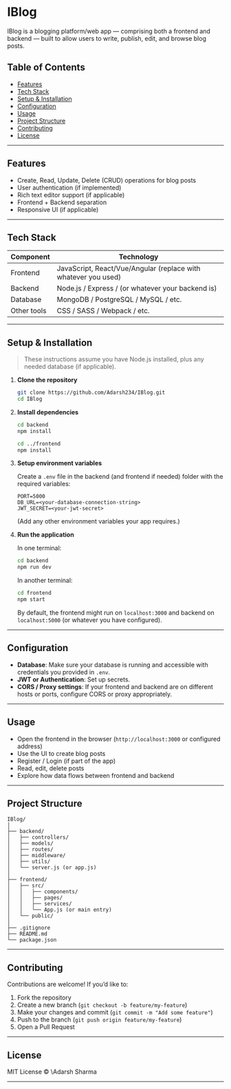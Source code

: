 # IBlog

IBlog is a blogging platform/web app — comprising both a frontend and backend — built to allow users to write, publish, edit, and browse blog posts.  

## Table of Contents

- [Features](#features)  
- [Tech Stack](#tech-stack)  
- [Setup & Installation](#setup--installation)  
- [Configuration](#configuration)  
- [Usage](#usage)  
- [Project Structure](#project-structure)  
- [Contributing](#contributing)  
- [License](#license)  

---

## Features

- Create, Read, Update, Delete (CRUD) operations for blog posts  
- User authentication (if implemented)  
- Rich text editor support (if applicable)  
- Frontend + Backend separation  
- Responsive UI (if applicable)  

---

## Tech Stack

| Component | Technology |
|-----------|-------------|
| Frontend | JavaScript, React/Vue/Angular (replace with whatever you used) |
| Backend | Node.js / Express / (or whatever your backend is) |
| Database | MongoDB / PostgreSQL / MySQL / etc. |
| Other tools | CSS / SASS / Webpack / etc. |

---

## Setup & Installation

> These instructions assume you have Node.js installed, plus any needed database (if applicable).

1. **Clone the repository**

   ```bash
   git clone https://github.com/Adarsh234/IBlog.git
   cd IBlog
   ````

2. **Install dependencies**

   ```bash
   cd backend
   npm install
   ```

   ```bash
   cd ../frontend
   npm install
   ```

3. **Setup environment variables**

   Create a `.env` file in the backend (and frontend if needed) folder with the required variables:

   ```
   PORT=5000
   DB_URL=<your-database-connection-string>
   JWT_SECRET=<your-jwt-secret>
   ```

   (Add any other environment variables your app requires.)

4. **Run the application**

   In one terminal:

   ```bash
   cd backend
   npm run dev
   ```

   In another terminal:

   ```bash
   cd frontend
   npm start
   ```

   By default, the frontend might run on `localhost:3000` and backend on `localhost:5000` (or whatever you have configured).

---

## Configuration

* **Database**: Make sure your database is running and accessible with credentials you provided in `.env`.
* **JWT or Authentication**: Set up secrets.
* **CORS / Proxy settings**: If your frontend and backend are on different hosts or ports, configure CORS or proxy appropriately.

---

## Usage

* Open the frontend in the browser (`http://localhost:3000` or configured address)
* Use the UI to create blog posts
* Register / Login (if part of the app)
* Read, edit, delete posts
* Explore how data flows between frontend and backend

---

## Project Structure

```
IBlog/
│
├── backend/
│   ├── controllers/
│   ├── models/
│   ├── routes/
│   ├── middleware/
│   ├── utils/
│   └── server.js (or app.js)
│
├── frontend/
│   ├── src/
│   │   ├── components/
│   │   ├── pages/
│   │   ├── services/
│   │   └── App.js (or main entry)
│   └── public/
│
├── .gitignore
├── README.md
└── package.json
```

---

## Contributing

Contributions are welcome! If you’d like to:

1. Fork the repository
2. Create a new branch (`git checkout -b feature/my-feature`)
3. Make your changes and commit (`git commit -m "Add some feature"`)
4. Push to the branch (`git push origin feature/my-feature`)
5. Open a Pull Request

---

## License

MIT License © \Adarsh Sharma

---

```
